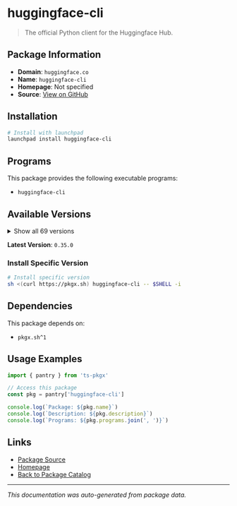 # huggingface-cli

> The official Python client for the Huggingface Hub.

## Package Information

- **Domain**: `huggingface.co`
- **Name**: `huggingface-cli`
- **Homepage**: Not specified
- **Source**: [View on GitHub](https://github.com/pkgxdev/pantry/tree/main/projects/huggingface.co/package.yml)

## Installation

```bash
# Install with launchpad
launchpad install huggingface-cli
```

## Programs

This package provides the following executable programs:

- `huggingface-cli`

## Available Versions

<details>
<summary>Show all 69 versions</summary>

- `0.35.0`, `0.34.6`, `0.34.5`, `0.34.4`, `0.34.3`
- `0.34.2`, `0.34.1`, `0.34.0`, `0.33.5`, `0.33.4`
- `0.33.3`, `0.33.2`, `0.33.1`, `0.33.0`, `0.32.6`
- `0.32.5`, `0.32.4`, `0.32.3`, `0.32.2`, `0.32.1`
- `0.32.0`, `0.31.4`, `0.31.2`, `0.31.0`, `0.30.2`
- `0.30.1`, `0.30.0`, `0.29.3`, `0.29.2`, `0.29.1`
- `0.29.0`, `0.28.1`, `0.28.0`, `0.27.1`, `0.27.0`
- `0.26.5`, `0.26.3`, `0.26.2`, `0.26.1`, `0.26.0`
- `0.25.2`, `0.25.1`, `0.25.0`, `0.24.7`, `0.24.6`
- `0.24.5`, `0.24.4`, `0.24.3`, `0.24.2`, `0.24.1`
- `0.24.0`, `0.23.5`, `0.23.4`, `0.23.3`, `0.23.2`
- `0.23.1`, `0.23.0`, `0.22.2`, `0.22.1`, `0.22.0`
- `0.21.4`, `0.21.3`, `0.21.2`, `0.21.0`, `0.20.3`
- `0.20.2`, `0.20.1`, `0.20.0`, `0.19.4`

</details>

**Latest Version**: `0.35.0`

### Install Specific Version

```bash
# Install specific version
sh <(curl https://pkgx.sh) huggingface-cli -- $SHELL -i
```

## Dependencies

This package depends on:

- `pkgx.sh^1`

## Usage Examples

```typescript
import { pantry } from 'ts-pkgx'

// Access this package
const pkg = pantry['huggingface-cli']

console.log(`Package: ${pkg.name}`)
console.log(`Description: ${pkg.description}`)
console.log(`Programs: ${pkg.programs.join(', ')}`)
```

## Links

- [Package Source](https://github.com/pkgxdev/pantry/tree/main/projects/huggingface.co/package.yml)
- [Homepage](#)
- [Back to Package Catalog](../../package-catalog.md)

---

*This documentation was auto-generated from package data.*
